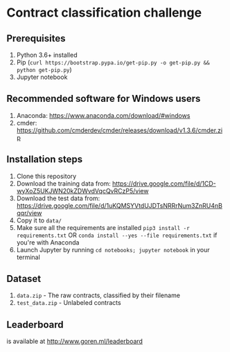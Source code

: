 # Contract classification challenge
## Prerequisites
 1.  Python 3.6+ installed
 1.  Pip (`curl https://bootstrap.pypa.io/get-pip.py -o get-pip.py && python get-pip.py`)
 1.  Jupyter notebook

## Recommended software for Windows users
 1. Anaconda: https://www.anaconda.com/download/#windows
 1. cmder: https://github.com/cmderdev/cmder/releases/download/v1.3.6/cmder.zip

## Installation steps

 1.  Clone this repository
 1.  Download the training data from: https://drive.google.com/file/d/1CD-wyXoZ5UKJWN20kZDWvdVqcQvRCzP5/view
 1.  Download the test data from:  https://drive.google.com/file/d/1uKQMSYVtdUJDTsNRRrNum3ZnRU4nBqqr/view
 1.  Copy it to `data/`
 1.  Make sure all the requirements are installed `pip3 install -r requirements.txt` OR `conda install --yes --file requirements.txt` if you're with Anaconda
 1.  Launch Jupyter by running `cd notebooks; jupyter notebook` in your terminal


## Dataset

 1.  `data.zip` - The raw contracts, classified by their filename
 1.  `test_data.zip` - Unlabeled contracts

## Leaderboard
is available at http://www.goren.ml/leaderboard

